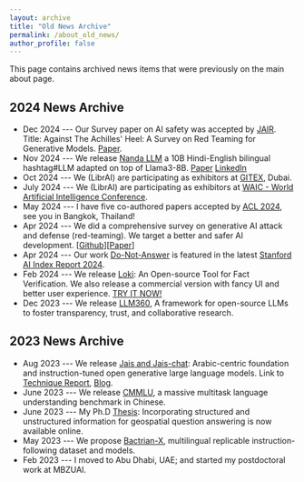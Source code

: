 ```yaml
---
layout: archive
title: "Old News Archive"
permalink: /about_old_news/
author_profile: false
---
```


This page contains archived news items that were previously on the main about page.

## 2024 News Archive

* Dec 2024 --- Our Survey paper on AI safety was accepted by [JAIR](https://www.jair.org/index.php/jair). Title: Against The Achilles' Heel: A Survey on Red Teaming for Generative Models. [Paper](https://arxiv.org/abs/2404.00629).
* Nov 2024 --- We release [Nanda LLM](https://huggingface.co/MBZUAI/Llama-3-Nanda-10B-Chat) a 10B Hindi-English bilingual hashtag#LLM adapted on top of Llama3-8B.  [Paper](https://github.com/mbzuai-nlp/Llama-3-Nanda-10B-Chat/blob/main/Llama-3-Nanda-10B-Chat-Paper.pdf) [LinkedIn](https://www.linkedin.com/posts/monojit-choudhury-54225898_nanda-llm-activity-7257400193447256064-HJ33/)
* Oct 2024 --- We (LibrAI) are participating as exhibitors at [GITEX](https://www.gitex.com/), Dubai.
* July 2024 --- We (LibrAI) are participating as exhibitors at [WAIC - World Artificial Intelligence Conference](https://www.linkedin.com/company/worldaiconf/). 
* May 2024 --- I have five co-authored papers accepted by [ACL 2024](https://2024.aclweb.org/), see you in Bangkok, Thailand!
* Apr 2024 --- We did a comprehensive survey on generative AI attack and defense (red-teaming). We target a better and safer AI development. [[Github](https://github.com/Libr-AI/OpenRedTeaming)][[Paper](https://arxiv.org/abs/2404.00629)]
* Apr 2024 --- Our work [Do-Not-Answer](https://arxiv.org/pdf/2308.13387.pdf) is featured in the latest [Stanford AI Index Report 2024](https://aiindex.stanford.edu/report/).
* Feb 2024 --- We release [Loki](https://github.com/Libr-AI/OpenFactVerification): An Open-source Tool for Fact Verification. We also release a commercial version with fancy UI and better user experience. [TRY IT NOW!](https://aip.librai.tech/app/fact-check/new)
* Dec 2023 --- We release [LLM360](https://www.llm360.ai/), A framework for open-source LLMs to foster transparency, trust, and collaborative research.

## 2023 News Archive

* Aug 2023 --- We release [Jais and Jais-chat](https://huggingface.co/papers/2308.16149): Arabic-centric foundation and instruction-tuned open generative large language models. Link to [Technique Report](https://www.inceptioniai.org/jais/docs/Technicalpaper.pdf), [Blog](https://www.cerebras.net/blog/jais-a-new-pinnacle-in-open-arabic-nlp).
* June 2023 --- We release [CMMLU](https://github.com/haonan-li/CMMLU), a massive multitask language understanding benchmark in Chinese. 
* June 2023 --- My Ph.D [Thesis](https://minerva-access.unimelb.edu.au/items/6f52ade5-d57f-492f-af08-e18f47f2b895): Incorporating structured and unstructured information for geospatial question answering is now available online.
* May 2023 --- We propose [Bactrian-X](https://github.com/mbzuai-nlp/bactrian-x), multilingual replicable instruction-following dataset and models.
* Feb 2023 --- I moved to Abu Dhabi, UAE; and started my postdoctoral work at MBZUAI.
